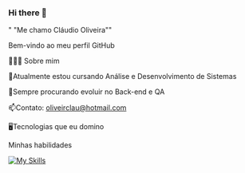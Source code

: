 ### Hi there 👋
" "Me chamo Cláudio Oliveira""

Bem-vindo ao meu perfil GitHub

👨🏻‍💻 Sobre mim

🌱Atualmente estou cursando Análise e Desenvolvimento de Sistemas

🚀Sempre procurando evoluir no Back-end e QA

📫Contato: oliveirclau@hotmail.com

🖥️Tecnologias que eu domino

Minhas habilidades

[![My Skills](https://skillicons.dev/icons?i=js,eclipse,idea,java,mysql,nodejs,py,react,solidjs,vscode,wasm)](https://skillicons.dev)
